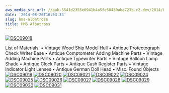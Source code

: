 ```yaml
---
aws_media_src_url: //pub-5541d2355e6941b4a5fe50450aba723b.r2.dev/2014/08/dsc09018.jpg
date: '2014-08-26T16:53:34'
slug: hms-albatross
title: HMS Albatross
---
```


 [![DSC09018](//pub-5541d2355e6941b4a5fe50450aba723b.r2.dev/2014/08/dsc09018.jpg?w=602&h=903)](//pub-5541d2355e6941b4a5fe50450aba723b.r2.dev/2014/08/dsc09018.jpg)

 List of Materials: • Vintage Wood Ship Model Hull • Antique Protectograph Check Writer Base • Antique Comptometer Adding Machine Parts • Vintage Adding Machine Parts • Antique Typewriter Parts • Vintage Balloon Lamp Shade • Antique Clock Parts • Antique Cash Register Parts • Vintage Indicator Light Lenses • Antique German Doll Head • Misc. Found Objects [![DSC09019](//pub-5541d2355e6941b4a5fe50450aba723b.r2.dev/2014/08/dsc09019.jpg?w=602&h=903)](//pub-5541d2355e6941b4a5fe50450aba723b.r2.dev/2014/08/dsc09019.jpg) [![DSC09020](//pub-5541d2355e6941b4a5fe50450aba723b.r2.dev/2014/08/dsc09020.jpg?w=602&h=903)](//pub-5541d2355e6941b4a5fe50450aba723b.r2.dev/2014/08/dsc09020.jpg) [![DSC09021](//pub-5541d2355e6941b4a5fe50450aba723b.r2.dev/2014/08/dsc09021.jpg?w=602&h=903)](//pub-5541d2355e6941b4a5fe50450aba723b.r2.dev/2014/08/dsc09021.jpg) [![DSC09022](//pub-5541d2355e6941b4a5fe50450aba723b.r2.dev/2014/08/dsc09022.jpg?w=602&h=903)](//pub-5541d2355e6941b4a5fe50450aba723b.r2.dev/2014/08/dsc09022.jpg) [![DSC09024](//pub-5541d2355e6941b4a5fe50450aba723b.r2.dev/2014/08/dsc09024.jpg?w=602&h=903)](//pub-5541d2355e6941b4a5fe50450aba723b.r2.dev/2014/08/dsc09024.jpg) [![DSC09025](//pub-5541d2355e6941b4a5fe50450aba723b.r2.dev/2014/08/dsc09025.jpg?w=602&h=903)](//pub-5541d2355e6941b4a5fe50450aba723b.r2.dev/2014/08/dsc09025.jpg) [![DSC09026](//pub-5541d2355e6941b4a5fe50450aba723b.r2.dev/2014/08/dsc09026.jpg?w=602&h=903)](//pub-5541d2355e6941b4a5fe50450aba723b.r2.dev/2014/08/dsc09026.jpg) [![DSC09027](//pub-5541d2355e6941b4a5fe50450aba723b.r2.dev/2014/08/dsc09027.jpg?w=602&h=903)](//pub-5541d2355e6941b4a5fe50450aba723b.r2.dev/2014/08/dsc09027.jpg) [![DSC09028](//pub-5541d2355e6941b4a5fe50450aba723b.r2.dev/2014/08/dsc09028.jpg?w=602&h=903)](//pub-5541d2355e6941b4a5fe50450aba723b.r2.dev/2014/08/dsc09028.jpg) [![DSC09029](//pub-5541d2355e6941b4a5fe50450aba723b.r2.dev/2014/08/dsc09029.jpg?w=602&h=903)](//pub-5541d2355e6941b4a5fe50450aba723b.r2.dev/2014/08/dsc09029.jpg) [![DSC09030](//pub-5541d2355e6941b4a5fe50450aba723b.r2.dev/2014/08/dsc09030.jpg?w=602&h=903)](//pub-5541d2355e6941b4a5fe50450aba723b.r2.dev/2014/08/dsc09030.jpg) [![DSC09031](//pub-5541d2355e6941b4a5fe50450aba723b.r2.dev/2014/08/dsc09031.jpg?w=602&h=903)](//pub-5541d2355e6941b4a5fe50450aba723b.r2.dev/2014/08/dsc09031.jpg)